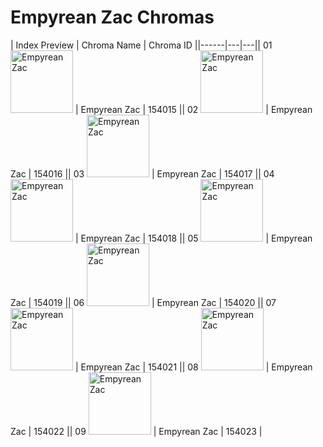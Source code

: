 # Empyrean Zac Chromas

| Index  Preview | Chroma Name | Chroma ID ||------|---|---|| 01  <img src='https://raw.communitydragon.org/latest/plugins/rcp-be-lol-game-data/global/default/v1/champion-chroma-images/154/154015.png' alt='Empyrean Zac' width='100'> | Empyrean Zac | 154015 || 02  <img src='https://raw.communitydragon.org/latest/plugins/rcp-be-lol-game-data/global/default/v1/champion-chroma-images/154/154016.png' alt='Empyrean Zac' width='100'> | Empyrean Zac | 154016 || 03  <img src='https://raw.communitydragon.org/latest/plugins/rcp-be-lol-game-data/global/default/v1/champion-chroma-images/154/154017.png' alt='Empyrean Zac' width='100'> | Empyrean Zac | 154017 || 04  <img src='https://raw.communitydragon.org/latest/plugins/rcp-be-lol-game-data/global/default/v1/champion-chroma-images/154/154018.png' alt='Empyrean Zac' width='100'> | Empyrean Zac | 154018 || 05  <img src='https://raw.communitydragon.org/latest/plugins/rcp-be-lol-game-data/global/default/v1/champion-chroma-images/154/154019.png' alt='Empyrean Zac' width='100'> | Empyrean Zac | 154019 || 06  <img src='https://raw.communitydragon.org/latest/plugins/rcp-be-lol-game-data/global/default/v1/champion-chroma-images/154/154020.png' alt='Empyrean Zac' width='100'> | Empyrean Zac | 154020 || 07  <img src='https://raw.communitydragon.org/latest/plugins/rcp-be-lol-game-data/global/default/v1/champion-chroma-images/154/154021.png' alt='Empyrean Zac' width='100'> | Empyrean Zac | 154021 || 08  <img src='https://raw.communitydragon.org/latest/plugins/rcp-be-lol-game-data/global/default/v1/champion-chroma-images/154/154022.png' alt='Empyrean Zac' width='100'> | Empyrean Zac | 154022 || 09  <img src='https://raw.communitydragon.org/latest/plugins/rcp-be-lol-game-data/global/default/v1/champion-chroma-images/154/154023.png' alt='Empyrean Zac' width='100'> | Empyrean Zac | 154023 |